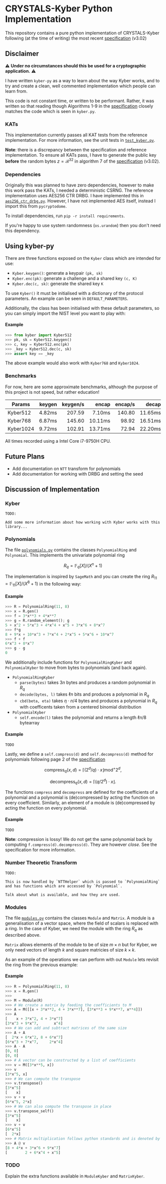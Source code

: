 # CRYSTALS-Kyber Python Implementation

This repository contains a pure python implementation of CRYSTALS-Kyber 
following (at the time of writing) the most recent 
[specification](https://pq-crystals.org/kyber/data/kyber-specification-round3-20210804.pdf)
(v3.02)

## Disclaimer

:warning: **Under no circumstances should this be used for a cryptographic application.** :warning:

I have written `kyber-py` as a way to learn about the way Kyber works, and to
try and create a clean, well commented implementation which people can learn 
from.

This code is not constant time, or written to be performant. Rather, it was 
written so that reading though Algorithms 1-9 in the 
[specification](https://pq-crystals.org/kyber/data/kyber-specification-round3-20210804.pdf)
closely matches the code which is seen in `kyber.py`.

### KATs

This implementation currently passes all KAT tests from the reference implementation. 
For more information, see the unit tests in [`test_kyber.py`](test_kyber.py).

**Note**: there is a discrepancy between the specification and reference implementation.
To ensure all KATs pass, I have to generate the public key **before** the random
bytes $z = \mathcal{B}^{32}$ in algorithm 7 of the 
[specification](https://pq-crystals.org/kyber/data/kyber-specification-round3-20210804.pdf)
(v3.02).

### Dependencies

Originally this was planned to have zero dependencies, however to make this work
pass the KATs, I needed a deterministic CSRNG. The reference implementation uses
AES256 CTR DRBG. I have implemented this in [`aes256_ctr_drbg.py`](aes256_ctr_drbg.py). 
However, I have not implemented AES itself, instead I import this from `pycryptodome`.

To install dependencies, run `pip -r install requirements`.

If you're happy to use system randomness (`os.urandom`) then you don't need
this dependency.

## Using kyber-py

There are three functions exposed on the `Kyber` class which are intended
for use:

- `Kyber.keygen()`: generate a keypair `(pk, sk)`
- `Kyber.enc(pk)`: generate a challenge and a shared key `(c, K)`
- `Kyber.dec(c, sk)`: generate the shared key `K`

To use `Kyber()` it must be initialised with a dictionary of the 
protocol parameters. An example can be seen in `DEFAULT_PARAMETERS`.

Additionally, the class has been initialised with these default parameters, 
so you can simply import the NIST level you want to play with:

#### Example

```python
>>> from kyber import Kyber512
>>> pk, sk = Kyber512.keygen()
>>> c, key = Kyber512.enc(pk)
>>> _key = Kyber512.dec(c, sk)
>>> assert key == _key
```

The above example would also work with `Kyber768` and `Kyber1024`.

### Benchmarks

For now, here are some approximate benchmarks, although the purpose of this project is not speed, but rather education!

|  Params    |  keygen  |  keygen/s  |  encap  |  encap/s  |  decap  |  decap/s |
|------------|---------:|-----------:|--------:|----------:|--------:|---------:|
|Kyber512    |    4.82ms|      207.59|   7.10ms|     140.80|  11.65ms|    85.82 |
|Kyber768    |    6.87ms|      145.60|  10.11ms|      98.92|  16.51ms|    60.58 |
|Kyber1024   |    9.72ms|      102.91|  13.71ms|      72.94|  22.20ms|    45.05 |

All times recorded using a Intel Core i7-9750H CPU. 

## Future Plans

* Add documentation on `NTT` transform for polynomials
* Add documentation for working with DRBG and setting the seed

## Discussion of Implementation

### Kyber

```
TODO:

Add some more information about how working with Kyber works with this
library...
```

### Polynomials

The file [`polynomials.py`](polynomials.py) contains the classes 
`PolynomialRing` and 
`Polynomial`. This implements the univariate polynomial ring

$$
R_q = \mathbb{F}_q[X] /(X^n + 1) 
$$

The implementation is inspired by `SageMath` and you can create the
ring $R_{11} = \mathbb{F}_{11}[X] /(X^8 + 1)$ in the following way:

#### Example

```python
>>> R = PolynomialRing(11, 8)
>>> x = R.gen()
>>> f = 3*x**3 + 4*x**7
>>> g = R.random_element(); g
5 + x^2 + 5*x^3 + 4*x^4 + x^5 + 3*x^6 + 8*x^7
>>> f*g
8 + 9*x + 10*x^3 + 7*x^4 + 2*x^5 + 5*x^6 + 10*x^7
>>> f + f
6*x^3 + 8*x^7
>>> g - g
0
```

We additionally include functions for `PolynomialRingKyber` and `PolynomialKyber`
to move from bytes to polynomials (and back again). 

- `PolynomialRingKyber`
  - `parse(bytes)` takes $3n$ bytes and produces a random polynomial in $R_q$
  - `decode(bytes, l)` takes $\ell n$ bits and produces a polynomial in $R_q$
  - `cbd(beta, eta)` takes $\eta \cdot n / 4$ bytes and produces a polynomial in $R_q$ with coefficents taken from a centered binomial distribution
- `PolynomialKyber`
  - `self.encode(l)` takes the polynomial and returns a length $\ell n / 8$ bytearray
  
#### Example

```python
TODO
```

Lastly, we define a `self.compress(d)` and `self.decompress(d)` method for
polynomials following page 2 of the 
[specification](https://pq-crystals.org/kyber/data/kyber-specification-round3-20210804.pdf)

$$
\textsf{compress}_q(x, d) = \lceil (2^d / q) \cdot x \rfloor \textrm{mod}^+ 2^d,
$$

$$
\textsf{decompress}_q(x, d) = \lceil (q / 2^d) \cdot x \rfloor.
$$

The functions `compress` and `decompress` are defined for the coefficients 
of a polynomial and a polynomial is (de)compressed by acting the function
on every coefficient. 
Similarly, an element of a module is (de)compressed by acting the
function on every polynomial.

#### Example

```python
TODO
```

**Note**: compression is lossy! We do not get the same polynomial back 
by computing `f.compress(d).decompress(d)`. They are however *close*.
See the specification for more information.

### Number Theoretic Transform

```
TODO:

This is now handled by `NTTHelper` which is passed to `PolynomialRing`
and has functions which are accessed by `Polynomial`.

Talk about what is available, and how they are used.
```

### Modules

The file [`modules.py`](modules.py) contains the classes `Module` and `Matrix`.
A module is a generalisation of a vector space, where the field
of scalars is replaced with a ring. In the case of Kyber, we 
need the module with the ring $R_q$ as described above. 

`Matrix` allows elements of the module to be of size $m \times n$
but for Kyber, we only need vectors of length $k$ and square
matricies of size $k \times k$.

As an example of the operations we can perform with out `Module`
lets revisit the ring from the previous example:

#### Example

```python
>>> R = PolynomialRing(11, 8)
>>> x = R.gen()
>>>
>>> M = Module(R)
>>> # We create a matrix by feeding the coefficients to M
>>> A = M([[x + 3*x**2, 4 + 3*x**7], [3*x**3 + 9*x**7, x**4]])
>>> A
[    x + 3*x^2, 4 + 3*x^7]
[3*x^3 + 9*x^7,       x^4]
>>> # We can add and subtract matrices of the same size
>>> A + A
[  2*x + 6*x^2, 8 + 6*x^7]
[6*x^3 + 7*x^7,     2*x^4]
>>> A - A
[0, 0]
[0, 0]
>>> # A vector can be constructed by a list of coefficients
>>> v = M([3*x**5, x])
>>> v
[3*x^5, x]
>>> # We can compute the transpose
>>> v.transpose()
[3*x^5]
[    x]
>>> v + v
[6*x^5, 2*x]
>>> # We can also compute the transpose in place
>>> v.transpose_self()
[3*x^5]
[    x]
>>> v + v
[6*x^5]
[  2*x]
>>> # Matrix multiplication follows python standards and is denoted by @
>>> A @ v
[8 + 4*x + 3*x^6 + 9*x^7]
[        2 + 6*x^4 + x^5]
```

### TODO

Explain the extra functions available in `ModuleKyber` and `MatrixKyber`.
